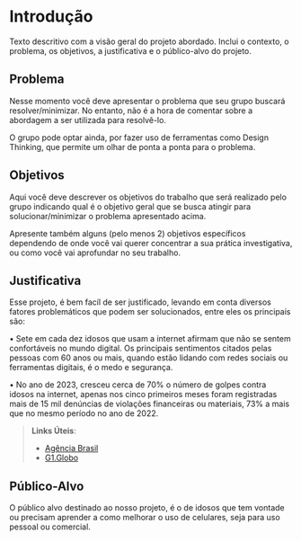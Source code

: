 # Introdução

Texto descritivo com a visão geral do projeto abordado. Inclui o contexto, o problema, os objetivos, a justificativa e o público-alvo do projeto.

## Problema
Nesse momento você deve apresentar o problema que seu grupo buscará resolver/minimizar. No entanto, não é a hora de comentar sobre a abordagem a ser utilizada para resolvê-lo.

O grupo pode optar ainda, por fazer uso  de ferramentas como Design Thinking, que permite um olhar de ponta a ponta para o problema.


## Objetivos

Aqui você deve descrever os objetivos do trabalho que será realizado pelo grupo indicando qual é o objetivo geral que se busca atingir para solucionar/minimizar o problema apresentado acima. 

Apresente também alguns (pelo menos 2) objetivos específicos dependendo de onde você vai querer concentrar a sua prática investigativa, ou como você vai aprofundar no seu trabalho.
 


## Justificativa

Esse projeto, é bem facíl de ser justificado, levando em conta diversos fatores problemáticos que podem ser solucionados, entre eles os principais são:

•	Sete em cada dez idosos que usam a internet afirmam que não se sentem confortáveis no mundo digital. Os principais sentimentos citados pelas pessoas com 60 anos ou mais, quando estão lidando com redes sociais ou ferramentas digitais, é o medo e segurança.

•	No ano de 2023, cresceu cerca de 70% o número de golpes contra idosos na internet, apenas nos cinco primeiros meses foram registradas mais de 15 mil denúncias de violações financeiras ou materiais, 73% a mais que no mesmo período no ano de 2022.


> **Links Úteis**:
> - [Agência Brasil](https://agenciabrasil.ebc.com.br/radioagencia-nacional/geral/audio/2022-09/70-dos-idosos-nao-se-sentem-seguros-na-internet-diz-pesquisa)
> - [G1.Globo](https://g1.globo.com/jornal-nacional/noticia/2023/07/03/numero-de-golpes-contra-pessoas-idosas-cresce-mais-de-70percent-em-2023.ghtml)

## Público-Alvo

O público alvo destinado ao nosso projeto, é o de idosos que tem vontade ou precisam aprender a como melhorar o uso de celulares, seja para uso pessoal ou comercial.

